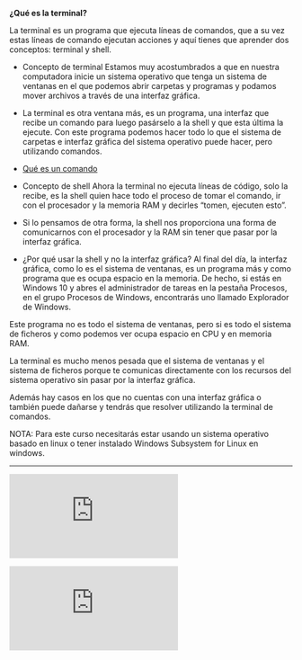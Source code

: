 **¿Qué es la terminal?**

La terminal es un programa que ejecuta líneas de comandos, que a su vez estas líneas de comando ejecutan acciones y aquí tienes que aprender dos conceptos: terminal y shell.

- Concepto de terminal
Estamos muy acostumbrados a que en nuestra computadora inicie un sistema operativo que tenga un sistema de ventanas en el que podemos abrir carpetas y programas y podamos mover archivos a través de una interfaz gráfica.

- La terminal es otra ventana más, es un programa, una interfaz que recibe un comando para luego pasárselo a la shell y que esta última la ejecute. Con este programa podemos hacer todo lo que el sistema de carpetas e interfaz gráfica del sistema operativo puede hacer, pero utilizando comandos.

- [Qué es un comando](https://platzi.com/clases/2292-terminal/37343-que-es-un-comando)

- Concepto de shell
Ahora la terminal no ejecuta líneas de código, solo la recibe, es la shell quien hace todo el proceso de tomar el comando, ir con el procesador y la memoria RAM y decirles “tomen, ejecuten esto”.

- Si lo pensamos de otra forma, la shell nos proporciona una forma de comunicarnos con el procesador y la RAM sin tener que pasar por la interfaz gráfica.

- ¿Por qué usar la shell y no la interfaz gráfica?
Al final del día, la interfaz gráfica, como lo es el sistema de ventanas, es un programa más y como programa que es ocupa espacio en la memoria. De hecho, si estás en Windows 10 y abres el administrador de tareas en la pestaña Procesos, en el grupo Procesos de Windows, encontrarás uno llamado Explorador de Windows.

Este programa no es todo el sistema de ventanas, pero si es todo el sistema de ficheros y como podemos ver ocupa espacio en CPU y en memoria RAM.

La terminal es mucho menos pesada que el sistema de ventanas y el sistema de ficheros porque te comunicas directamente con los recursos del sistema operativo sin pasar por la interfaz gráfica.

Además hay casos en los que no cuentas con una interfaz gráfica o también puede dañarse y tendrás que resolver utilizando la terminal de comandos.

NOTA: Para este curso necesitarás estar usando un sistema operativo basado en linux o tener instalado Windows Subsystem for Linux en windows.

--------------------------------------------------------------------

![command-line-cheat-sheet.pdf](https://static.platzi.com/media/public/uploads/command-line-cheat-sheet_93c5cbb9-8acf-423e-a92e-351a461f15ae.pdf)

![slides-introduccion-termina-linea-comandos.pdf](https://static.platzi.com/media/public/uploads/slides-introduccion-termina-linea-comandos_32871700-429d-41ca-a5a5-dc0bf402c4c6.pdf)
